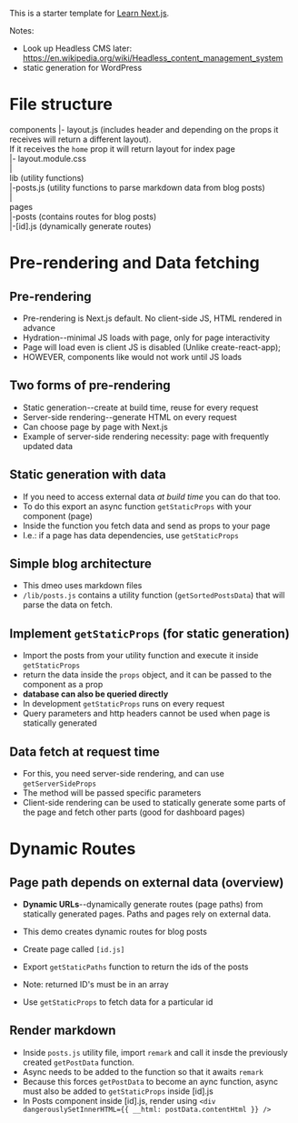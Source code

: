 This is a starter template for [Learn Next.js](https://nextjs.org/learn).

Notes:

- Look up Headless CMS later: https://en.wikipedia.org/wiki/Headless_content_management_system
- static generation for WordPress

# File structure

components
|- layout.js (includes header and depending on the props it receives will return a different layout).  
If it receives the `home` prop it will return layout for index page  
|- layout.module.css  
|  
lib (utility functions)  
|-posts.js (utility functions to parse markdown data from blog posts)  
|  
pages  
|-posts (contains routes for blog posts)  
|-[id].js (dynamically generate routes)

# Pre-rendering and Data fetching

## Pre-rendering

- Pre-rendering is Next.js default. No client-side JS, HTML rendered in advance
- Hydration--minimal JS loads with page, only for page interactivity
- Page will load even is client JS is disabled (Unlike create-react-app);
- HOWEVER, components like <Link /> would not work until JS loads

## Two forms of pre-rendering

- Static generation--create at build time, reuse for every request
- Server-side rendering--generate HTML on every request
- Can choose page by page with Next.js
- Example of server-side rendering necessity: page with frequently updated data

## Static generation with data

- If you need to access external data _at build time_ you can do that too.
- To do this export an async function `getStaticProps` with your component (page)
- Inside the function you fetch data and send as props to your page
- I.e.: if a page has data dependencies, use `getStaticProps`

## Simple blog architecture

- This dmeo uses markdown files
- `/lib/posts.js` contains a utility function (`getSortedPostsData`) that will parse the data on fetch.

## Implement `getStaticProps` (for static generation)

- Import the posts from your utility function and execute it inside `getStaticProps`
- return the data inside the `props` object, and it can be passed to the component as a prop
- **database can also be queried directly**
- In development `getStaticProps` runs on every request
- Query parameters and http headers cannot be used when page is statically generated

## Data fetch at request time

- For this, you need server-side rendering, and can use `getServerSideProps`
- The method will be passed specific parameters
- Client-side rendering can be used to statically generate some parts of the page and fetch other parts (good for dashboard pages)

# Dynamic Routes

## Page path depends on external data (overview)

- **Dynamic URLs**--dynamically generate routes (page paths) from statically generated pages. Paths and pages rely on external data.
- This demo creates dynamic routes for blog posts

- Create page called `[id.js]`
- Export `getStaticPaths` function to return the ids of the posts
- Note: returned ID's must be in an array
- Use `getStaticProps` to fetch data for a particular id

## Render markdown

- Inside `posts.js` utility file, import `remark` and call it insde the previously created `getPostData` function.
- Async needs to be added to the function so that it awaits `remark`
- Because this forces `getPostData` to become an aync function, async must also be added to `getStaticProps` inside [id].js
- In Posts component inside [id].js, render using `<div dangerouslySetInnerHTML={{ __html: postData.contentHtml }} />`
